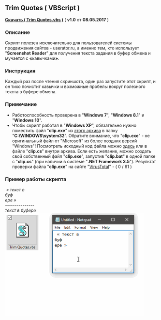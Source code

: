 <h2>Trim Quotes ( VBScript )</h2>
<a href="https://github.com/Eric-Draven/vbscripts/raw/master/trim-quotes/Trim%20Quotes.zip" title="Скачать &#8243;Trim Quotes&#8243;"><b>Скачать ( Trim Quotes.vbs )</b></a> ( <b>v1.0</b> от <b>08.05.2017</b> )
<h3>Описание</h3>
<p>Скрипт полезен исключительно для пользователей системы продвижения сайтов - userator.ru, а именно тем, кто использует "<b>Screenshot Reader</b>" для получения текста задания в буфер обмена и мучается с <b>«</b>кавычками<b>»</b>.</p>
<h3>Инструкция</h3>
<p>Каждый раз после чтения скриншота, один раз запустите этот скрипт, и он тихо почистит кавычки и возможные пробелы вокруг полезного текста в буфере обмена.</p>
<h3>Примечание</h3>
<ul>
  <li>Работоспособность проверена в "<b>Windows 7</b>", "<b>Windows 8.1</b>" и "<b>Windows 10</b>".</li>
  <li>Чтобы скрипт работал в "<b>Windows XP</b>", обязательно нужно поместить файл "<b>clip.exe</b>" из <a href="https://github.com/Eric-Draven/vbscripts/raw/master/trim-quotes/clip/clip.zip" title="Скачать &#8243;clip.zip&#8243;">этого архива</a> в папку "<b>C:\WINDOWS\system32</b>". Обратите внимание, что "<b>clip.exe</b>" - не оригинальный файл от "Microsoft" из более поздних версий "Windows"! Посмотреть искодный код файла можно <a href="https://github.com/Eric-Draven/vbscripts/blob/master/trim-quotes/clip/clip.cs" title="Искодный код файла &#8243;clip.exe&#8243;">здесь</a> или в файле "<b>clip.cs</b>" внутри архива. Если есть желание, можно создать свой собственный файл "<b>clip.exe</b>", запустив "<b>clip.bat</b>" в одной папке с "<b>clip.cs</b>" (при наличии в системе "<b>.NET Framework 3.5</b>"). Результат проверки файла "<b>clip.exe</b>" на сайте "<a href="https://www.virustotal.com/ru/file/2569e845be366702c492d0b50aa2bbd45340d1733434380ebee5829b1ae61013/analysis/1494281346/" title="Результат проверки файла на &#8243;VirusTotal&#8243;">VirusTotal</a>" - ( 0 / 61 )</li>
</ul>
<h3>Пример работы скрипта</h3>
<i>&nbsp;« текст в&nbsp;<br />
буф<br />
ере »</i>
<div>---------------</div>
<i>текст в буфере</i>
<br />
<img alt="Example.gif" src="https://github.com/Eric-Draven/vbscripts/raw/master/trim-quotes/Example.gif" />
